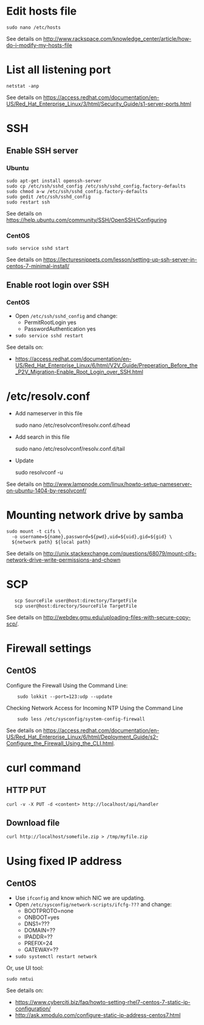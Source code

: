 # Edit hosts file

    sudo nano /etc/hosts

See details on <http://www.rackspace.com/knowledge_center/article/how-do-i-modify-my-hosts-file> 

# List all listening port

    netstat -anp

See details on <https://access.redhat.com/documentation/en-US/Red_Hat_Enterprise_Linux/3/html/Security_Guide/s1-server-ports.html>

# SSH

## Enable SSH server

### Ubuntu
    sudo apt-get install openssh-server 
    sudo cp /etc/ssh/sshd_config /etc/ssh/sshd_config.factory-defaults
    sudo chmod a-w /etc/ssh/sshd_config.factory-defaults
    sudo gedit /etc/ssh/sshd_config
    sudo restart ssh

See details on <https://help.ubuntu.com/community/SSH/OpenSSH/Configuring>

### CentOS

    sudo service sshd start

See details on <https://lecturesnippets.com/lesson/setting-up-ssh-server-in-centos-7-minimal-install/>

## Enable root login over SSH

### CentOS

* Open `/etc/ssh/sshd_config` and change:
  * PermitRootLogin yes
  * PasswordAuthentication yes
* `sudo service sshd restart`

See details on:
* <https://access.redhat.com/documentation/en-US/Red_Hat_Enterprise_Linux/6/html/V2V_Guide/Preperation_Before_the_P2V_Migration-Enable_Root_Login_over_SSH.html>

# /etc/resolv.conf

* Add nameserver in this file

    sudo nano /etc/resolvconf/resolv.conf.d/head

* Add search in this file

    sudo nano /etc/resolvconf/resolv.conf.d/tail

* Update

    sudo resolvconf -u

See details on <http://www.lampnode.com/linux/howto-setup-nameserver-on-ubuntu-1404-by-resolvconf/>

# Mounting network drive by samba

    sudo mount -t cifs \
      -o username=${name},password=${pwd},uid=${uid},gid=${gid} \
      ${network path} ${local path}

See details on <http://unix.stackexchange.com/questions/68079/mount-cifs-network-drive-write-permissions-and-chown>

# SCP

```
   scp SourceFile user@host:directory/TargetFile
   scp user@host:directory/SourceFile TargetFile
```

See details on <http://webdev.gmu.edu/uploading-files-with-secure-copy-scp/>.

# Firewall settings

## CentOS

Configure the Firewall Using the Command Line:

```
    sudo lokkit --port=123:udp --update
```

Checking Network Access for Incoming NTP Using the Command Line

```
    sudo less /etc/sysconfig/system-config-firewall
```

See details on <https://access.redhat.com/documentation/en-US/Red_Hat_Enterprise_Linux/6/html/Deployment_Guide/s2-Configure_the_Firewall_Using_the_CLI.html>.

# curl command

## HTTP PUT

    curl -v -X PUT -d <content> http://localhost/api/handler

## Download file

    curl http://localhost/somefile.zip > /tmp/myfile.zip

# Using fixed IP address

## CentOS

* Use `ifconfig` and know which NIC we are updating.
* Open `/etc/sysconfig/network-scripts/ifcfg-???` and change:
  * BOOTPROTO=none
  * ONBOOT=yes
  * DNS1=???
  * DOMAIN=??
  * IPADDR=??
  * PREFIX=24
  * GATEWAY=??
* `sudo systemctl restart network`

Or, use UI tool:

`sudo nmtui`

See details on:
* <https://www.cyberciti.biz/faq/howto-setting-rhel7-centos-7-static-ip-configuration/>
* <http://ask.xmodulo.com/configure-static-ip-address-centos7.html>
